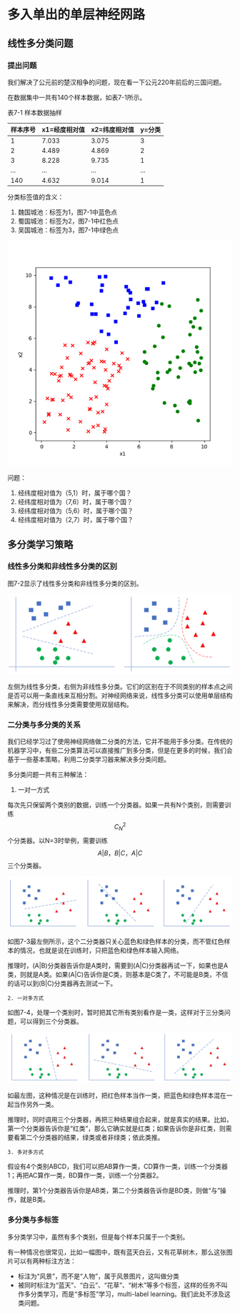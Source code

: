 # 多入单出的单层神经网路

## 线性多分类问题

### 提出问题

我们解决了公元前的楚汉相争的问题，现在看一下公元220年前后的三国问题。

在数据集中一共有140个样本数据，如表7-1所示。

表7-1 样本数据抽样

| 样本序号 | x1=经度相对值 | x2=纬度相对值 | y=分类 |
| :--- | :--- | :--- | :--- |
| 1 | 7.033 | 3.075 | 3 |
| 2 | 4.489 | 4.869 | 2 |
| 3 | 8.228 | 9.735 | 1 |
| ... | ... | ... | ... |
| 140 | 4.632 | 9.014 | 1 |

分类标签值的含义：

1. 魏国城池：标签为1，图7-1中蓝色点
2. 蜀国城池：标签为2，图7-1中红色点
3. 吴国城池：标签为3，图7-1中绿色点

![&#x56FE;7-1 &#x6837;&#x672C;&#x6570;&#x636E;&#x53EF;&#x89C6;&#x5316;](../.gitbook/assets/image%20%28105%29.png)

问题：

1. 经纬度相对值为（5,1）时，属于哪个国？
2. 经纬度相对值为（7,6）时，属于哪个国？
3. 经纬度相对值为（5,6）时，属于哪个国？
4. 经纬度相对值为（2,7）时，属于哪个国？

## 多分类学习策略

### 线性多分类和非线性多分类的区别

图7-2显示了线性多分类和非线性多分类的区别。

![&#x56FE;7-2 &#x76F4;&#x89C2;&#x7406;&#x89E3;&#x7EBF;&#x6027;&#x591A;&#x5206;&#x7C7B;&#x4E0E;&#x5206;&#x7EBF;&#x6027;&#x591A;&#x5206;&#x7C7B;&#x7684;&#x533A;&#x522B;](../.gitbook/assets/image%20%28123%29.png)

左侧为线性多分类，右侧为非线性多分类。它们的区别在于不同类别的样本点之间是否可以用一条直线来互相分割。对神经网络来说，线性多分类可以使用单层结构来解决，而分线性多分类需要使用双层结构。

### 二分类与多分类的关系

我们已经学习过了使用神经网络做二分类的方法，它并不能用于多分类。在传统的机器学习中，有些二分类算法可以直接推广到多分类，但是在更多的时候，我们会基于一些基本策略，利用二分类学习器来解决多分类问题。

多分类问题一共有三种解法：

1. 一对一方式

每次先只保留两个类别的数据，训练一个分类器。如果一共有N个类别，则需要训练$$C^2_N$$个分类器。以N=3时举例，需要训练$$A|B，B|C，A|C$$三个分类器。

![&#x56FE;7-3 &#x4E00;&#x5BF9;&#x4E00;&#x65B9;&#x5F0F;](../.gitbook/assets/image%20%28111%29.png)

如图7-3最左侧所示，这个二分类器只关心蓝色和绿色样本的分类，而不管红色样本的情况，也就是说在训练时，只把蓝色和绿色样本输入网络。

推理时，\(A\|B\)分类器告诉你是A类时，需要到\(A\|C\)分类器再试一下，如果也是A类，则就是A类。如果\(A\|C\)告诉你是C类，则基本是C类了，不可能是B类，不信的话可以到\(B\|C\)分类器再去测试一下。

    2. 一对多方式

如图7-4，处理一个类别时，暂时把其它所有类别看作是一类，这样对于三分类问题，可以得到三个分类器。

![&#x56FE;7-4 &#x4E00;&#x5BF9;&#x591A;&#x65B9;&#x5F0F;](../.gitbook/assets/image%20%2890%29.png)

如最左图，这种情况是在训练时，把红色样本当作一类，把蓝色和绿色样本混在一起当作另外一类。

推理时，同时调用三个分类器，再把三种结果组合起来，就是真实的结果。比如，第一个分类器告诉你是“红类”，那么它确实就是红类；如果告诉你是非红类，则需要看第二个分类器的结果，绿类或者非绿类；依此类推。

    3. 多对多方式

假设有4个类别ABCD，我们可以把AB算作一类，CD算作一类，训练一个分类器1；再把AC算作一类，BD算作一类，训练一个分类器2。

推理时，第1个分类器告诉你是AB类，第二个分类器告诉你是BD类，则做“与”操作，就是B类。

### 多分类与多标签

多分类学习中，虽然有多个类别，但是每个样本只属于一个类别。

有一种情况也很常见，比如一幅图中，既有蓝天白云，又有花草树木，那么这张图片可以有两种标注方法：

* 标注为“风景”，而不是“人物”，属于风景图片，这叫做分类
* 被同时标注为“蓝天”、“白云”、“花草”、“树木”等多个标签，这样的任务不叫作多分类学习，而是“多标签”学习，multi-label learning。我们此处不涉及这类问题。

